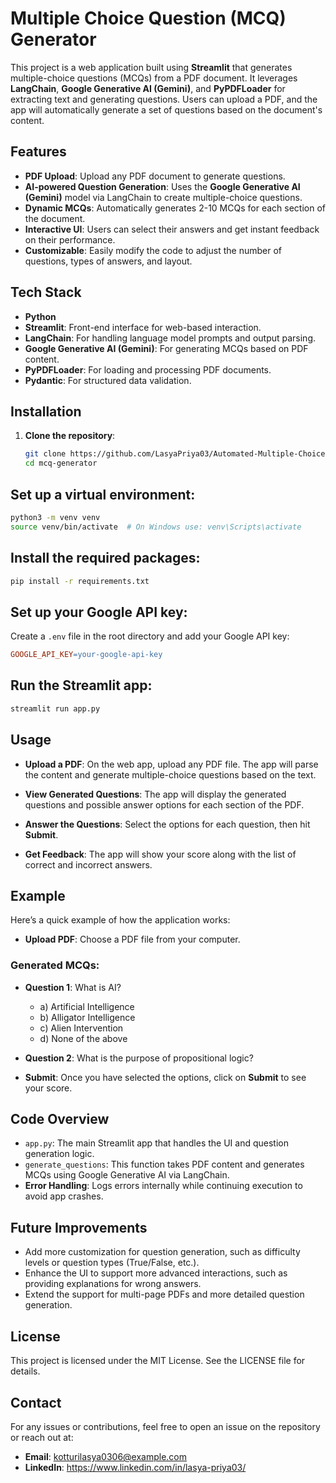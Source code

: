 # Multiple Choice Question (MCQ) Generator

This project is a web application built using **Streamlit** that generates multiple-choice questions (MCQs) from a PDF document. It leverages **LangChain**, **Google Generative AI (Gemini)**, and **PyPDFLoader** for extracting text and generating questions. Users can upload a PDF, and the app will automatically generate a set of questions based on the document's content.

## Features

- **PDF Upload**: Upload any PDF document to generate questions.
- **AI-powered Question Generation**: Uses the **Google Generative AI (Gemini)** model via LangChain to create multiple-choice questions.
- **Dynamic MCQs**: Automatically generates 2-10 MCQs for each section of the document.
- **Interactive UI**: Users can select their answers and get instant feedback on their performance.
- **Customizable**: Easily modify the code to adjust the number of questions, types of answers, and layout.

## Tech Stack

- **Python**
- **Streamlit**: Front-end interface for web-based interaction.
- **LangChain**: For handling language model prompts and output parsing.
- **Google Generative AI (Gemini)**: For generating MCQs based on PDF content.
- **PyPDFLoader**: For loading and processing PDF documents.
- **Pydantic**: For structured data validation.

## Installation

1. **Clone the repository**:
   ```bash
   git clone https://github.com/LasyaPriya03/Automated-Multiple-Choice-Question-Generator-Using-LangChain-with-Retrieval-Augmented-Generation-RA.git
   cd mcq-generator

## Set up a virtual environment:

```bash
python3 -m venv venv
source venv/bin/activate  # On Windows use: venv\Scripts\activate
```

## Install the required packages:

```bash
pip install -r requirements.txt
```

## Set up your Google API key:

Create a `.env` file in the root directory and add your Google API key:

```makefile
GOOGLE_API_KEY=your-google-api-key
```

## Run the Streamlit app:

```bash
streamlit run app.py
```

## Usage

- **Upload a PDF**: On the web app, upload any PDF file. The app will parse the content and generate multiple-choice questions based on the text.

- **View Generated Questions**: The app will display the generated questions and possible answer options for each section of the PDF.

- **Answer the Questions**: Select the options for each question, then hit **Submit**.

- **Get Feedback**: The app will show your score along with the list of correct and incorrect answers.

## Example

Here’s a quick example of how the application works:

- **Upload PDF**: Choose a PDF file from your computer.

### Generated MCQs:

- **Question 1**: What is AI?
  - a) Artificial Intelligence
  - b) Alligator Intelligence
  - c) Alien Intervention
  - d) None of the above
  
- **Question 2**: What is the purpose of propositional logic?

- **Submit**: Once you have selected the options, click on **Submit** to see your score.

## Code Overview

- `app.py`: The main Streamlit app that handles the UI and question generation logic.
- `generate_questions`: This function takes PDF content and generates MCQs using Google Generative AI via LangChain.
- **Error Handling**: Logs errors internally while continuing execution to avoid app crashes.

## Future Improvements

- Add more customization for question generation, such as difficulty levels or question types (True/False, etc.).
- Enhance the UI to support more advanced interactions, such as providing explanations for wrong answers.
- Extend the support for multi-page PDFs and more detailed question generation.

## License

This project is licensed under the MIT License. See the LICENSE file for details.

## Contact

For any issues or contributions, feel free to open an issue on the repository or reach out at:

- **Email**: kotturilasya0306@example.com
- **LinkedIn**: https://www.linkedin.com/in/lasya-priya03/
